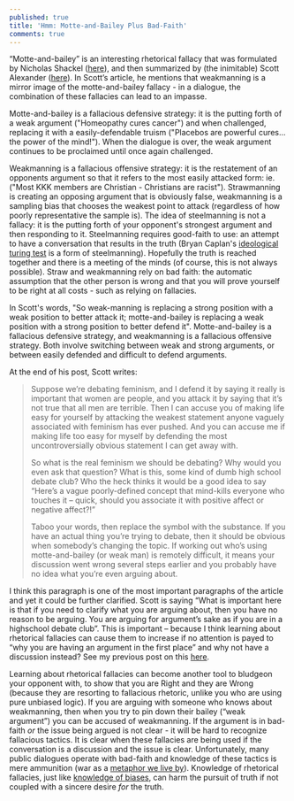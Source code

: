 ```yaml
---
published: true
title: 'Hmm: Motte-and-Bailey Plus Bad-Faith'
comments: true
---
```

“Motte-and-bailey” is an interesting rhetorical fallacy that was formulated by Nicholas Shackel ([here](https://philpapers.org/archive/SHATVO-2.pdf)), and then summarized by (the inimitable) Scott Alexander ([here](http://slatestarcodex.com/2014/11/03/all-in-all-another-brick-in-the-motte/)). In Scott’s article, he mentions that weakmanning is a mirror image of the motte-and-bailey fallacy - in a dialogue, the combination of these fallacies can lead to an impasse. 

Motte-and-bailey is a fallacious defensive strategy: it is the putting forth of a weak argument ("Homeopathy cures cancer") and when challenged, replacing it with a easily-defendable truism ("Placebos are powerful cures... the power of the mind!"). When the dialogue is over, the weak argument continues to be proclaimed until once again challenged.

Weakmanning is a fallacious offensive strategy: it is the restatement of an opponents argument so that it refers to the most easily attacked form: ie. ("Most KKK members are Christian - Christians are racist"). Strawmanning is creating an opposing argument that is obviously false, weakmanning is a sampling bias that chooses the weakest point to attack (regardless of how poorly representative the sample is). The idea of steelmanning is not a fallacy: it is the putting forth of your opponent's strongest argument and then responding to it. Steelmanning requires good-faith to use: an attempt to have a conversation that results in the truth (Bryan Caplan's [ideological turing test](http://econlog.econlib.org/archives/2011/06/the_ideological.html) is a form of steelmanning). Hopefully the truth is reached together and there is a meeting of the minds (of course, this is not always possible). Straw and weakmanning rely on bad faith: the automatic assumption that the other person is wrong and that you will prove yourself to be right at all costs - such as relying on fallacies.

In Scott's words, "So weak-manning is replacing a strong position with a weak position to better attack it; motte-and-bailey is replacing a weak position with a strong position to better defend it". Motte-and-bailey is a fallacious defensive strategy, and weakmanning is a fallacious offensive strategy. Both involve switching between weak and strong arguments, or between easily defended and difficult to defend arguments. 

At the end of his post, Scott writes:

>Suppose we’re debating feminism, and I defend it by saying it really is important that women are people, and you attack it by saying that it’s not true that all men are terrible. Then I can accuse you of making life easy for yourself by attacking the weakest statement anyone vaguely associated with feminism has ever pushed. And you can accuse me if making life too easy for myself by defending the most uncontroversially obvious statement I can get away with.
>
>So what is the real feminism we should be debating? Why would you even ask that question? What is this, some kind of dumb high school debate club? Who the heck thinks it would be a good idea to say “Here’s a vague poorly-defined concept that mind-kills everyone who touches it – quick, should you associate it with positive affect or negative affect?!”
>
>Taboo your words, then replace the symbol with the substance. If you have an actual thing you’re trying to debate, then it should be obvious when somebody’s changing the topic. If working out who’s using motte-and-bailey (or weak man) is remotely difficult, it means your discussion went wrong several steps earlier and you probably have no idea what you’re even arguing about.

I think this paragraph is one of the most important paragraphs of the article and yet it could be further clarified. Scott is saying “What is important here is that if you need to clarify what you are arguing about, then you have no reason to be arguing. You are arguing for argument’s sake as if you are in a highschool debate club”. This is important – because I think learning about rhetorical fallacies can cause them to increase if no attention is payed to “why you are having an argument in the first place” and why not have a discussion instead? See my previous post on this [here](https://matthewsouthey.com/2017/09/22/conflict-agreement.html).

Learning about rhetorical fallacies can become another tool to bludgeon your opponent with, to show that you are Right and they are Wrong (because they are resorting to fallacious rhetoric, unlike you who are using pure unbiased logic). If you are arguing with someone who knows about weakmanning, then when you try to pin down their bailey (“weak argument”) you can be accused of weakmanning. If the argument is in bad-faith _or_ the issue being argued is not clear - it will be hard to recognize fallacious tactics.  It is clear when these fallacies are being used if the conversation is a discussion and the issue is clear. Unfortunately, many public dialogues operate with bad-faith and knowledge of these tactics is mere ammunition (war as a [metaphor we live by](http://theliterarylink.com/metaphors.html)). Knowledge of rhetorical fallacies, just like [knowledge of biases](http://lesswrong.com/lw/he/knowing_about_biases_can_hurt_people/), can harm the pursuit of truth if not coupled with a sincere desire _for_ the truth.
